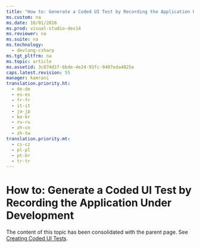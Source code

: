 ```yaml
---
title: "How to: Generate a Coded UI Test by Recording the Application Under Development"
ms.custom: na
ms.date: 10/01/2016
ms.prod: visual-studio-dev14
ms.reviewer: na
ms.suite: na
ms.technology: 
  - devlang-csharp
ms.tgt_pltfrm: na
ms.topic: article
ms.assetid: 3c874d1f-6bde-4e24-93fc-9407eda4025e
caps.latest.revision: 55
manager: kamrani
translation.priority.ht: 
  - de-de
  - es-es
  - fr-fr
  - it-it
  - ja-jp
  - ko-kr
  - ru-ru
  - zh-cn
  - zh-tw
translation.priority.mt: 
  - cs-cz
  - pl-pl
  - pt-br
  - tr-tr
---
```

# How to: Generate a Coded UI Test by Recording the Application Under Development
The content of this topic has been consolidated with the parent page. See [Creating Coded UI Tests](../VS_IDE/Use-UI-Automation-To-Test-Your-Code.md#VerifyingCodeUsingCUITCreate).